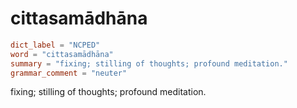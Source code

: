 # cittasamādhāna

``` toml
dict_label = "NCPED"
word = "cittasamādhāna"
summary = "fixing; stilling of thoughts; profound meditation."
grammar_comment = "neuter"
```

fixing; stilling of thoughts; profound meditation.

